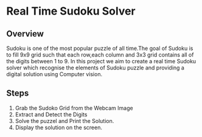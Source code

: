 # Real Time Sudoku Solver

## Overview

Sudoku is one of the most popular puzzle of all time.The goal of Sudoku is to fill 9x9 grid such that each row,each column and 3x3 grid contains all of the digits between 1 to 9. In this project we aim to create a real time Sudoku solver which recognise the elements of Sudoku puzzle and providing a digital solution using Computer vision.

## Steps

1. Grab the Sudoko Grid from the Webcam Image
2. Extract and Detect the Digits
3. Solve the puzzel and Print the Solution.
4. Display the solution on the screen.